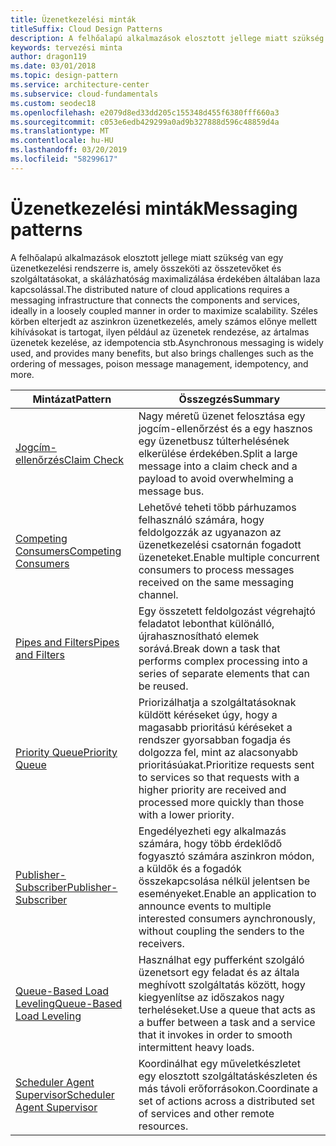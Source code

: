 ```yaml
---
title: Üzenetkezelési minták
titleSuffix: Cloud Design Patterns
description: A felhőalapú alkalmazások elosztott jellege miatt szükség van egy üzenetkezelési rendszerre is, amely összeköti az összetevőket és szolgáltatásokat, a skálázhatóság maximalizálása érdekében általában laza kapcsolással. Széles körben elterjedt az aszinkron üzenetkezelés, amely számos előnye mellett kihívásokat is tartogat, ilyen például az üzenetek rendezése, az ártalmas üzenetek kezelése, az idempotencia stb.
keywords: tervezési minta
author: dragon119
ms.date: 03/01/2018
ms.topic: design-pattern
ms.service: architecture-center
ms.subservice: cloud-fundamentals
ms.custom: seodec18
ms.openlocfilehash: e2079d8ed33dd205c155348d455f6380fff660a3
ms.sourcegitcommit: c053e6edb429299a0ad9b327888d596c48859d4a
ms.translationtype: MT
ms.contentlocale: hu-HU
ms.lasthandoff: 03/20/2019
ms.locfileid: "58299617"
---
```

# <a name="messaging-patterns"></a><span data-ttu-id="f2b6c-105">Üzenetkezelési minták</span><span class="sxs-lookup"><span data-stu-id="f2b6c-105">Messaging patterns</span></span>

<span data-ttu-id="f2b6c-106">A felhőalapú alkalmazások elosztott jellege miatt szükség van egy üzenetkezelési rendszerre is, amely összeköti az összetevőket és szolgáltatásokat, a skálázhatóság maximalizálása érdekében általában laza kapcsolással.</span><span class="sxs-lookup"><span data-stu-id="f2b6c-106">The distributed nature of cloud applications requires a messaging infrastructure that connects the components and services, ideally in a loosely coupled manner in order to maximize scalability.</span></span> <span data-ttu-id="f2b6c-107">Széles körben elterjedt az aszinkron üzenetkezelés, amely számos előnye mellett kihívásokat is tartogat, ilyen például az üzenetek rendezése, az ártalmas üzenetek kezelése, az idempotencia stb.</span><span class="sxs-lookup"><span data-stu-id="f2b6c-107">Asynchronous messaging is widely used, and provides many benefits, but also brings challenges such as the ordering of messages, poison message management, idempotency, and more.</span></span>

| <span data-ttu-id="f2b6c-108">Mintázat</span><span class="sxs-lookup"><span data-stu-id="f2b6c-108">Pattern</span></span> | <span data-ttu-id="f2b6c-109">Összegzés</span><span class="sxs-lookup"><span data-stu-id="f2b6c-109">Summary</span></span> |
| ------- | ------- |
| [<span data-ttu-id="f2b6c-110">Jogcím-ellenőrzés</span><span class="sxs-lookup"><span data-stu-id="f2b6c-110">Claim Check</span></span>](../claim-check.md) | <span data-ttu-id="f2b6c-111">Nagy méretű üzenet felosztása egy jogcím-ellenőrzést és a egy hasznos egy üzenetbusz túlterhelésének elkerülése érdekében.</span><span class="sxs-lookup"><span data-stu-id="f2b6c-111">Split a large message into a claim check and a payload to avoid overwhelming a message bus.</span></span> |
| [<span data-ttu-id="f2b6c-112">Competing Consumers</span><span class="sxs-lookup"><span data-stu-id="f2b6c-112">Competing Consumers</span></span>](../competing-consumers.md) | <span data-ttu-id="f2b6c-113">Lehetővé teheti több párhuzamos felhasználó számára, hogy feldolgozzák az ugyanazon az üzenetkezelési csatornán fogadott üzeneteket.</span><span class="sxs-lookup"><span data-stu-id="f2b6c-113">Enable multiple concurrent consumers to process messages received on the same messaging channel.</span></span> |
| [<span data-ttu-id="f2b6c-114">Pipes and Filters</span><span class="sxs-lookup"><span data-stu-id="f2b6c-114">Pipes and Filters</span></span>](../pipes-and-filters.md) | <span data-ttu-id="f2b6c-115">Egy összetett feldolgozást végrehajtó feladatot lebonthat különálló, újrahasznosítható elemek sorává.</span><span class="sxs-lookup"><span data-stu-id="f2b6c-115">Break down a task that performs complex processing into a series of separate elements that can be reused.</span></span> |
| [<span data-ttu-id="f2b6c-116">Priority Queue</span><span class="sxs-lookup"><span data-stu-id="f2b6c-116">Priority Queue</span></span>](../priority-queue.md) | <span data-ttu-id="f2b6c-117">Priorizálhatja a szolgáltatásoknak küldött kéréseket úgy, hogy a magasabb prioritású kéréseket a rendszer gyorsabban fogadja és dolgozza fel, mint az alacsonyabb prioritásúakat.</span><span class="sxs-lookup"><span data-stu-id="f2b6c-117">Prioritize requests sent to services so that requests with a higher priority are received and processed more quickly than those with a lower priority.</span></span> |
| [<span data-ttu-id="f2b6c-118">Publisher-Subscriber</span><span class="sxs-lookup"><span data-stu-id="f2b6c-118">Publisher-Subscriber</span></span>](../publisher-subscriber.md) | <span data-ttu-id="f2b6c-119">Engedélyezheti egy alkalmazás számára, hogy több érdeklődő fogyasztó számára aszinkron módon, a küldők és a fogadók összekapcsolása nélkül jelentsen be eseményeket.</span><span class="sxs-lookup"><span data-stu-id="f2b6c-119">Enable an application to announce events to multiple interested consumers aynchronously, without coupling the senders to the receivers.</span></span> |
| [<span data-ttu-id="f2b6c-120">Queue-Based Load Leveling</span><span class="sxs-lookup"><span data-stu-id="f2b6c-120">Queue-Based Load Leveling</span></span>](../queue-based-load-leveling.md) | <span data-ttu-id="f2b6c-121">Használhat egy pufferként szolgáló üzenetsort egy feladat és az általa meghívott szolgáltatás között, hogy kiegyenlítse az időszakos nagy terheléseket.</span><span class="sxs-lookup"><span data-stu-id="f2b6c-121">Use a queue that acts as a buffer between a task and a service that it invokes in order to smooth intermittent heavy loads.</span></span> |
| [<span data-ttu-id="f2b6c-122">Scheduler Agent Supervisor</span><span class="sxs-lookup"><span data-stu-id="f2b6c-122">Scheduler Agent Supervisor</span></span>](../scheduler-agent-supervisor.md) | <span data-ttu-id="f2b6c-123">Koordinálhat egy műveletkészletet egy elosztott szolgáltatáskészleten és más távoli erőforrásokon.</span><span class="sxs-lookup"><span data-stu-id="f2b6c-123">Coordinate a set of actions across a distributed set of services and other remote resources.</span></span> |

